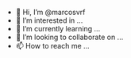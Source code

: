- 👋 Hi, I’m @marcosvrf
- 👀 I’m interested in ...
- 🌱 I’m currently learning ...
- 💞️ I’m looking to collaborate on ...
- 📫 How to reach me ...

<!---
marcosvrf/marcosvrf is a ✨ special ✨ repository because its `README.md` (this file) appears on your GitHub profile.
You can click the Preview link to take a look at your changes.
--->
